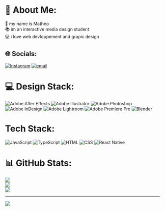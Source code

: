 # 💫 About Me:
🦦 my name is Mathéo<br>📚 im an interactive media design student<br>💻 i love web devloppement and grapic design


## 🌐 Socials:
[![Instagram](https://img.shields.io/badge/Instagram-%23E4405F.svg?logo=Instagram&logoColor=white)](https://instagram.com/homogenic_______________) [![email](https://img.shields.io/badge/Email-D14836?logo=gmail&logoColor=white)](mailto:hello@matheodelessert.ch) 

# 💻 Design Stack:
![Adobe After Effects](https://img.shields.io/badge/Adobe%20After%20Effects-9999FF.svg?style=flat&logo=Adobe%20After%20Effects&logoColor=white) ![Adobe Illustrator](https://img.shields.io/badge/adobe%20illustrator-%23FF9A00.svg?style=flat&logo=adobe%20illustrator&logoColor=white) ![Adobe Photoshop](https://img.shields.io/badge/adobe%20photoshop-%2331A8FF.svg?style=flat&logo=adobe%20photoshop&logoColor=white) ![Adobe InDesign](https://img.shields.io/badge/Adobe%20InDesign-49021F?style=flat&logo=adobeindesign&logoColor=FF3366) ![Adobe Lightroom](https://img.shields.io/badge/Adobe%20Lightroom-31A8FF.svg?style=flat&logo=Adobe%20Lightroom&logoColor=white) ![Adobe Premiere Pro](https://img.shields.io/badge/Adobe%20Premiere%20Pro-9999FF.svg?style=flat&logo=Adobe%20Premiere%20Pro&logoColor=white) ![Blender](https://img.shields.io/badge/blender-%23F5792A.svg?style=flat&logo=blender&logoColor=white)

# Tech Stack:
![JavaScript](https://shields.io/badge/JavaScript-F7DF1E?logo=JavaScript&logoColor=000&style=flat-square)
![TypeScript](https://shields.io/badge/TypeScript-3178C6?logo=TypeScript&logoColor=FFF&style=flat-square)
![HTML](https://img.shields.io/badge/HTML-%23E34F26.svg?logo=html5&logoColor=white)
![CSS](https://img.shields.io/badge/CSS-639?logo=css&logoColor=fff)
![React Native](https://img.shields.io/badge/-React_Native-05122A?style=flat&logo=react)

# 📊 GitHub Stats:
![](https://github-readme-stats.vercel.app/api?username=homogenic1000&theme=dark&hide_border=false&include_all_commits=false&count_private=false)<br/>
![](https://nirzak-streak-stats.vercel.app/?user=homogenic1000&theme=dark&hide_border=false)<br/>
![](https://github-readme-stats.vercel.app/api/top-langs/?username=homogenic1000&theme=dark&hide_border=false&include_all_commits=false&count_private=false&layout=compact)

---
[![](https://visitcount.itsvg.in/api?id=homogenic1000&icon=0&color=0)](https://visitcount.itsvg.in)

<!-- Proudly created with GPRM ( https://gprm.itsvg.in ) -->
